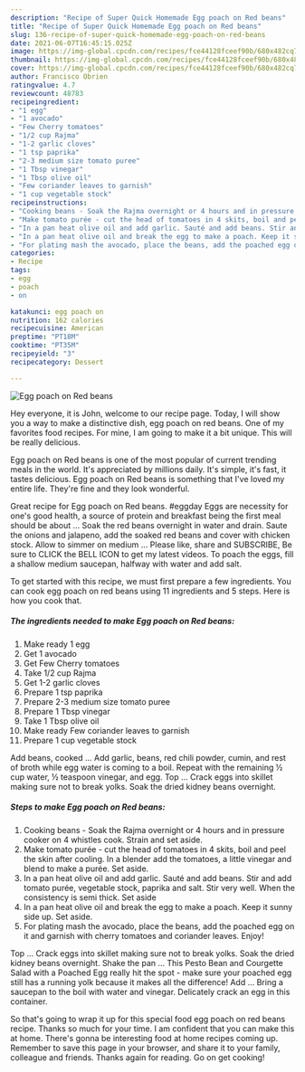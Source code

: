 ```yaml
---
description: "Recipe of Super Quick Homemade Egg poach on Red beans"
title: "Recipe of Super Quick Homemade Egg poach on Red beans"
slug: 136-recipe-of-super-quick-homemade-egg-poach-on-red-beans
date: 2021-06-07T16:45:15.025Z
image: https://img-global.cpcdn.com/recipes/fce44128fceef90b/680x482cq70/egg-poach-on-red-beans-recipe-main-photo.jpg
thumbnail: https://img-global.cpcdn.com/recipes/fce44128fceef90b/680x482cq70/egg-poach-on-red-beans-recipe-main-photo.jpg
cover: https://img-global.cpcdn.com/recipes/fce44128fceef90b/680x482cq70/egg-poach-on-red-beans-recipe-main-photo.jpg
author: Francisco Obrien
ratingvalue: 4.7
reviewcount: 48783
recipeingredient:
- "1 egg"
- "1 avocado"
- "Few Cherry tomatoes"
- "1/2 cup Rajma"
- "1-2 garlic cloves"
- "1 tsp paprika"
- "2-3 medium size tomato puree"
- "1 Tbsp vinegar"
- "1 Tbsp olive oil"
- "Few coriander leaves to garnish"
- "1 cup vegetable stock"
recipeinstructions:
- "Cooking beans - Soak the Rajma overnight or 4 hours and in pressure cooker on 4 whistles cook. Strain and set aside."
- "Make tomato purée - cut the head of tomatoes in 4 skits, boil and peel the skin after cooling. In a blender add the tomatoes, a little vinegar and blend to make a purée. Set aside."
- "In a pan heat olive oil and add garlic. Sauté and add beans. Stir and add tomato purée, vegetable stock, paprika and salt. Stir very well. When the consistency is semi thick. Set aside"
- "In a pan heat olive oil and break the egg to make a poach. Keep it sunny side up. Set aside."
- "For plating mash the avocado, place the beans, add the poached egg on it and garnish with cherry tomatoes and coriander leaves. Enjoy!"
categories:
- Recipe
tags:
- egg
- poach
- on

katakunci: egg poach on 
nutrition: 162 calories
recipecuisine: American
preptime: "PT18M"
cooktime: "PT35M"
recipeyield: "3"
recipecategory: Dessert

---
```



![Egg poach on Red beans](https://img-global.cpcdn.com/recipes/fce44128fceef90b/680x482cq70/egg-poach-on-red-beans-recipe-main-photo.jpg)

Hey everyone, it is John, welcome to our recipe page. Today, I will show you a way to make a distinctive dish, egg poach on red beans. One of my favorites food recipes. For mine, I am going to make it a bit unique. This will be really delicious.

Egg poach on Red beans is one of the most popular of current trending meals in the world. It's appreciated by millions daily. It's simple, it's fast, it tastes delicious. Egg poach on Red beans is something that I've loved my entire life. They're fine and they look wonderful.

Great recipe for Egg poach on Red beans. #eggday Eggs are necessity for one&#39;s good health, a source of protein and breakfast being the first meal should be about … Soak the red beans overnight in water and drain. Saute the onions and jalapeno, add the soaked red beans and cover with chicken stock. Allow to simmer on medium … Please like, share and SUBSCRIBE, Be sure to CLICK the BELL ICON to get my latest videos. To poach the eggs, fill a shallow medium saucepan, halfway with water and add salt.


To get started with this recipe, we must first prepare a few ingredients. You can cook egg poach on red beans using 11 ingredients and 5 steps. Here is how you cook that.

<!--inarticleads1-->

##### The ingredients needed to make Egg poach on Red beans:

1. Make ready 1 egg
1. Get 1 avocado
1. Get Few Cherry tomatoes
1. Take 1/2 cup Rajma
1. Get 1-2 garlic cloves
1. Prepare 1 tsp paprika
1. Prepare 2-3 medium size tomato puree
1. Prepare 1 Tbsp vinegar
1. Take 1 Tbsp olive oil
1. Make ready Few coriander leaves to garnish
1. Prepare 1 cup vegetable stock


Add beans, cooked … Add garlic, beans, red chili powder, cumin, and rest of broth while egg water is coming to a boil. Repeat with the remaining ½ cup water, ½ teaspoon vinegar, and egg. Top … Crack eggs into skillet making sure not to break yolks. Soak the dried kidney beans overnight. 

<!--inarticleads2-->

##### Steps to make Egg poach on Red beans:

1. Cooking beans - Soak the Rajma overnight or 4 hours and in pressure cooker on 4 whistles cook. Strain and set aside.
1. Make tomato purée - cut the head of tomatoes in 4 skits, boil and peel the skin after cooling. In a blender add the tomatoes, a little vinegar and blend to make a purée. Set aside.
1. In a pan heat olive oil and add garlic. Sauté and add beans. Stir and add tomato purée, vegetable stock, paprika and salt. Stir very well. When the consistency is semi thick. Set aside
1. In a pan heat olive oil and break the egg to make a poach. Keep it sunny side up. Set aside.
1. For plating mash the avocado, place the beans, add the poached egg on it and garnish with cherry tomatoes and coriander leaves. Enjoy!


Top … Crack eggs into skillet making sure not to break yolks. Soak the dried kidney beans overnight. Shake the pan … This Pesto Bean and Courgette Salad with a Poached Egg really hit the spot - make sure your poached egg still has a running yolk because it makes all the difference! Add … Bring a saucepan to the boil with water and vinegar. Delicately crack an egg in this container. 

So that's going to wrap it up for this special food egg poach on red beans recipe. Thanks so much for your time. I am confident that you can make this at home. There's gonna be interesting food at home recipes coming up. Remember to save this page in your browser, and share it to your family, colleague and friends. Thanks again for reading. Go on get cooking!
